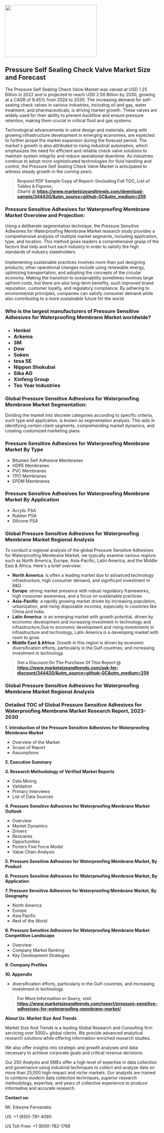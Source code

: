 <p><img class="alignnone size-medium wp-image-20088" src="https://ffe5etoiles.com/wp-content/uploads/2024/12/MST1-300x171.png" alt="" width="300" height="171" /></p><h2>Pressure Self Sealing Check Valve Market Size and Forecast</h2><p>The Pressure Self Sealing Check Valve Market was valued at USD 1.25 Billion in 2022 and is projected to reach USD 2.56 Billion by 2030, growing at a CAGR of 9.45% from 2024 to 2030. The increasing demand for self-sealing check valves in various industries, including oil and gas, water treatment, and pharmaceuticals, is driving market growth. These valves are widely used for their ability to prevent backflow and ensure pressure retention, making them crucial in critical fluid and gas systems.</p><p>Technological advancements in valve design and materials, along with growing infrastructure development in emerging economies, are expected to further propel the market expansion during the forecast period. The market's growth is also attributed to rising industrial automation, which emphasizes the need for efficient and reliable check valve solutions to maintain system integrity and reduce operational downtime. As industries continue to adopt more sophisticated technologies for fluid handling and control, the Pressure Self Sealing Check Valve Market is anticipated to witness steady growth in the coming years.</p></p><blockquote id="" class=""><strong>Request PDF Sample Copy of Report: (Including Full TOC, List of Tables &amp; Figures, Chart)&nbsp;@&nbsp;<strong><a href="https://www.marketsizeandtrends.com/download-sample/344420/&utm_source=github-GC&utm_medium=259" target="_blank">https://www.marketsizeandtrends.com/download-sample/344420/&utm_source=github-GC&utm_medium=259</a></strong></strong></blockquote><h3 id="" class="">Pressure Sensitive Adhesives for Waterproofing Membrane Market&nbsp;Overview and Projection:</h3><p id="" class="">Using a deliberate segmentation technique, the Pressure Sensitive Adhesives for Waterproofing Membrane Market research study provides a comprehensive analysis of multiple market segments, including application, type, and location. This method gives readers a comprehensive grasp of the factors that help and hurt each industry in order to satisfy the high standards of industry stakeholders. <br /> <br />Implementing sustainable practices involves more than just designing products; other operational changes include using renewable energy, optimizing transportation, and adopting the concepts of the circular economy. Making the transition to sustainability sometimes involves large upfront costs, but there are also long-term benefits, such improved brand reputation, customer loyalty, and regulatory compliance. By adhering to environmental principles, companies can satisfy consumer demand while also contributing to a more sustainable future for the world.</p><h3 id="" class="">Who is the largest manufacturers of&nbsp;Pressure Sensitive Adhesives for Waterproofing Membrane Market worldwide?</h3><h3 class=""><p><ul><li>Henkel </li><li> Arkema </li><li> 3M </li><li> Dow </li><li> Soken </li><li> tesa SE </li><li> Nippon Shokubai </li><li> Sika AG </li><li> Xinfeng Group </li><li> Tex Year Industries</li></ul></p></h3><h3 id="" class="">Global&nbsp;Pressure Sensitive Adhesives for Waterproofing Membrane Market Segmentation:</h3><p id="" class="">Dividing the market into discrete categories according to specific criteria, such type and application, is known as segmentation analysis. This aids in identifying certain client segments, comprehending market dynamics, and creating customized marketing plans.</p><h3 id="" class="">Pressure Sensitive Adhesives for Waterproofing Membrane Market&nbsp;By Type</h3><p><p><ul><li>Bitumen Self Adhesive Membranes</li><li> HDPE Membranes</li><li> PVC Membranes</li><li> TPO Membranes</li><li> EPDM Membranes</p></li></ul></p></p><h3 id="" class="">Pressure Sensitive Adhesives for Waterproofing Membrane Market&nbsp;By Application</h3><p class=""><p><ul><li>Acrylic PSA</li><li> Rubber PSA</li><li> Silicone PSA</li></ul></p></p><h3 id="" class="">Global Pressure Sensitive Adhesives for Waterproofing Membrane Market Regional Analysis</h3><p id="" class="">To conduct a regional analysis of the global Pressure Sensitive Adhesives for Waterproofing Membrane Market, we typically examine various regions such as North America, Europe, Asia-Pacific, Latin America, and the Middle East &amp; Africa. Here's a brief overview:</p><ul><li><strong>North America</strong>: is often a leading market due to advanced technology infrastructure, high consumer demand, and significant investment in R&amp;D.</li><li><strong>Europe</strong>: strong market presence with robust regulatory frameworks, high consumer awareness, and a focus on sustainable practices.</li><li><strong>Asia-Pacific</strong>: a rapidly growing market driven by increasing population, urbanization, and rising disposable incomes, especially in countries like China and India.</li><li><strong>Latin America</strong>: is an emerging market with growth potential, driven by economic development and increasing investment in technology and infrastructure.Due to economic development and rising investments in infrastructure and technology, Latin America is a developing market with room to grow.</li><li><strong>Middle East &amp; Africa</strong>: Growth in this region is driven by economic diversification efforts, particularly in the Gulf countries, and increasing investment in technology.</li></ul><blockquote id="" class=""><strong>Get a Discount On The Purchase Of This Report @ <strong><a href="https://www.marketsizeandtrends.com/ask-for-discount/344420/&utm_source=github-GC&utm_medium=259" target="_blank">https://www.marketsizeandtrends.com/ask-for-discount/344420/&utm_source=github-GC&utm_medium=259</a></strong></strong></blockquote><h3 id="" class="">Global Pressure Sensitive Adhesives for Waterproofing Membrane Market Regional Analysis</h3><h3 id="" class="">Detailed TOC of Global Pressure Sensitive Adhesives for Waterproofing Membrane Market Research Report, 2023-2030</h3><p id="" class=""><strong>1. Introduction of the Pressure Sensitive Adhesives for Waterproofing Membrane Market</strong></p><ul><li>Overview of the Market</li><li>Scope of Report</li><li>Assumptions</li></ul><p id="" class=""><strong>2. Executive Summary</strong></p><p id="" class=""><strong>3. Research Methodology of Verified Market Reports</strong></p><ul><li>Data Mining</li><li>Validation</li><li>Primary Interviews</li><li>List of Data Sources</li></ul><p id="" class=""><strong>4. Pressure Sensitive Adhesives for Waterproofing Membrane Market Outlook</strong></p><ul><li>Overview</li><li>Market Dynamics</li><li>Drivers</li><li>Restraints</li><li>Opportunities</li><li>Porters Five Force Model</li><li>Value Chain Analysis</li></ul><p id="" class=""><strong>5. Pressure Sensitive Adhesives for Waterproofing Membrane Market, By Product</strong></p><p id="" class=""><strong>6. Pressure Sensitive Adhesives for Waterproofing Membrane Market, By Application</strong></p><p id="" class=""><strong>7. Pressure Sensitive Adhesives for Waterproofing Membrane Market, By Geography</strong></p><ul><li>North America</li><li>Europe</li><li>Asia Pacific</li><li>Rest of the World</li></ul><p id="" class=""><strong>8. Pressure Sensitive Adhesives for Waterproofing Membrane Market Competitive Landscape</strong></p><ul><li>Overview</li><li>Company Market Ranking</li><li>Key Development Strategies</li></ul><p id="" class=""><strong>9. Company Profiles</strong></p><p id="" class=""><strong>10. Appendix</strong></p><ul><li>diversification efforts, particularly in the Gulf countries, and increasing investment in technology.</li></ul><blockquote id="" class=""><strong>For More Information or Query, visit <strong><strong><a href="https://www.marketsizeandtrends.com/report/pressure-sensitive-adhesives-for-waterproofing-membrane-market/" target="_blank">https://www.marketsizeandtrends.com/report/pressure-sensitive-adhesives-for-waterproofing-membrane-market/</a></strong></strong></strong></blockquote><p id="" class=""><strong>About Us: Market Size And Trends</strong></p><p id="" class="">Market Size And Trends is a leading Global Research and Consulting firm servicing over 5000+ global clients. We provide advanced analytical research solutions while offering information-enriched research studies.</p><p id="" class="">We also offer insights into strategic and growth analyses and data necessary to achieve corporate goals and critical revenue decisions.</p><p id="" class="">Our 250 Analysts and SMEs offer a high level of expertise in data collection and governance using industrial techniques to collect and analyze data on more than 25,000 high-impact and niche markets. Our analysts are trained to combine modern data collection techniques, superior research methodology, expertise, and years of collective experience to produce informative and accurate research.</p><p id="" class=""><strong>Contact us:</strong></p><p id="" class="">Mr. Edwyne Fernandes</p><p id="" class="">US: +1 (650)-781-4080</p><p id="" class="">US Toll-Free: +1 (800)-782-1768</p>
